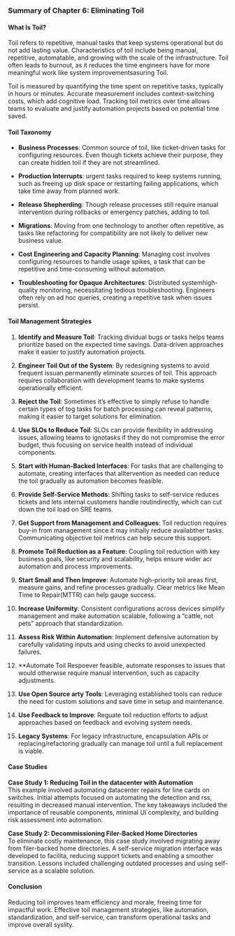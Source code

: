 ### Summary of Chapter 6: Eliminating Toil

#### What Is Toil?
Toil refers to repetitive, manual tasks that keep systems operational but do not add lasting value. Characteristics of toil include being manual, repetitive, automatable, and growing with the scale of the infrastructure. Toil often leads to burnout, as it reduces the time engineers have for more meaningful work like system improvementsasuring Toil.

Toil is measured by quantifying the time spent on repetitive tasks, typically in hours or minutes. Accurate measurement includes context-switching costs, which add cognitive load. Tracking toil metrics over time allows teams to evaluate and justify automation projects based on potential time saved.

#### Toil Taxonomy

- **Business Processes**: Common source of toil, like ticket-driven tasks for configuring resources. Even though tickets achieve their purpose, they can create hidden toil if they are not streamlined.

- **Production Interrupts**: urgent tasks required to keep systems running, such as freeing up disk space or restarting failing applications, which take time away from planned work.

- **Release Shepherding**: Though release processes still require manual intervention during rollbacks or emergency patches, adding to toil.

- **Migrations**: Moving from one technology to another often repetitive, as tasks like refactoring for compatibility are not likely to deliver new business value.

- **Cost Engineering and Capacity Planning**: Managing cost involves configuring resources to handle usage spikes, a task that can be repetitive and time-consuming without automation.

- **Troubleshooting for Opaque Architectures**: Distributed systemhigh-quality monitoring, necessitating tedious troubleshooting. Engineers often rely on ad hoc queries, creating a repetitive task when issues persist.

#### Toil Management Strategies

1. **Identify and Measure Toil**: Tracking dividual bugs or tasks helps teams prioritize based on the expected time savings. Data-driven approaches make it easier to justify automation projects.

2. **Engineer Toil Out of the System**: By redesigning systems to avoid frequent issuan permanently eliminate sources of toil. This approach requires collaboration with development teams to make systems operationally efficient.

3. **Reject the Toil**: Sometimes it’s effective to simply refuse to handle certain types of tog tasks for batch processing can reveal patterns, making it easier to target solutions for elimination.

4. **Use SLOs to Reduce Toil**: SLOs can provide flexibility in addressing issues, allowing teams to ignotasks if they do not compromise the error budget, thus focusing on service health instead of individual components.

5. **Start with Human-Backed Interfaces**: For tasks that are challenging to automate, creating interfaces that alltervention as needed can reduce the toil gradually as automation becomes feasible.

6. **Provide Self-Service Methods**: Shifting tasks to self-service reduces tickets and lets internal customers handle routindirectly, which can cut down the toil load on SRE teams.

7. **Get Support from Management and Colleagues**: Toil reduction requires buy-in from management since it may initially reduce availabther tasks. Communicating objective toil metrics can help secure this support.

8. **Promote Toil Reduction as a Feature**: Coupling toil reduction with key business goals, like security and scalability, helps ensure wider acr automation and process improvements.

9. **Start Small and Then Improve**: Automate high-priority toil areas first, measure gains, and refine processes gradually. Clear metrics like Mean Time to Repair(MTTR) can help gauge success.

10. **Increase Uniformity**: Consistent configurations across devices simplify management and make automation scalable, following a “cattle, not pets” approach that standardization.

11. **Assess Risk Within Automation**: Implement defensive automation by carefully validating inputs and using checks to avoid unexpected failures.

12. **Automate Toil Respoever feasible, automate responses to issues that would otherwise require manual intervention, such as capacity adjustments.

13. **Use Open Source arty Tools**: Leveraging established tools can reduce the need for custom solutions and save time in setup and maintenance.

14. **Use Feedback to Improve**: Reguate toil reduction efforts to adjust approaches based on feedback and evolving system needs.

15. **Legacy Systems**: For legacy infrastructure, encapsulation APIs or replacing/refactoring gradually can manage toil until a full replacement is viable.

#### Case Studies

**Case Study 1: Reducing Toil in the datacenter with Automation**  
This example involved automating datacenter repairs for line cards on switches. Initial attempts focused on automating the detection and rss, resulting in decreased manual intervention. The key takeaways included the importance of reusable components, minimal UI complexity, and building risk assessment into automation.

**Case Study 2: Decommissioning Filer-Backed Home Directories**  
To eliminate costly maintenance, this case study involved migrating away from filer-backed home directories. A self-service migration interface was developed to facilita, reducing support tickets and enabling a smoother transition. Lessons included challenging outdated processes and using self-service as a scalable solution.

#### Conclusion
Reducing toil improves team efficiency and morale, freeing time for impactful work. Effective toil management strategies, like automation, standardization, and self-service, can transform operational tasks and improve overall syslity.